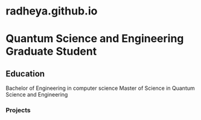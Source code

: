 # radheya.github.io

# Quantum Science and Engineering Graduate Student

## Education
Bachelor of Engineering in computer science
Master of Science in Quantum Science and Engineering

### Projects
